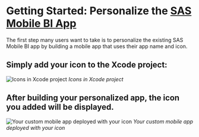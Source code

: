 # Getting Started: Personalize the [SAS Mobile BI App](https://itunes.apple.com/us/app/sas-mobile-bi/id511030524?mt=8)

The first step many users want to take is to personalize the existing SAS Mobile BI app by building a mobile app that uses their app name and icon.


## Simply add your icon to the Xcode project:

![Icons in Xcode project](images/GS_P-icon.png)
*Icons in Xcode project*



## After building your personalized app, the icon you added will be displayed.

![Your custom mobile app deployed with your icon](images/GS_P-app.png)
*Your custom mobile app deployed with your icon* 
